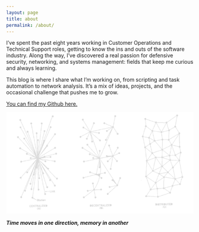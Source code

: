 ```yaml
---
layout: page
title: about
permalink: /about/
---
```


I’ve spent the past eight years working in Customer Operations and Technical Support roles, getting to know the ins and outs of the software industry. Along the way, I’ve discovered a real passion for defensive security, networking, and systems management: fields that keep me curious and always learning.

This blog is where I share what I’m working on, from scripting and task automation to network analysis. It’s a mix of ideas, projects, and the occasional challenge that pushes me to grow.

[You can find my Github here.](https://github.com/nettlesum)

![rhizome](/assets/main/rhizome.png)

***Time moves in one direction, memory in another***

